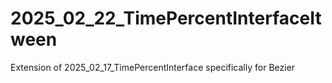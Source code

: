 # 2025_02_22_TimePercentInterfaceItween
Extension of 2025_02_17_TimePercentInterface specifically for Bezier

